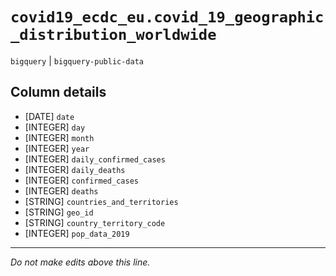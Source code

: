 # `covid19_ecdc_eu.covid_19_geographic_distribution_worldwide`
`bigquery` | `bigquery-public-data`

## Column details
* [DATE]      `date`
* [INTEGER]   `day`
* [INTEGER]   `month`
* [INTEGER]   `year`
* [INTEGER]   `daily_confirmed_cases`
* [INTEGER]   `daily_deaths`
* [INTEGER]   `confirmed_cases`
* [INTEGER]   `deaths`
* [STRING]    `countries_and_territories`
* [STRING]    `geo_id`
* [STRING]    `country_territory_code`
* [INTEGER]   `pop_data_2019`

-------------------------------------------------------------------------------
*Do not make edits above this line.*
